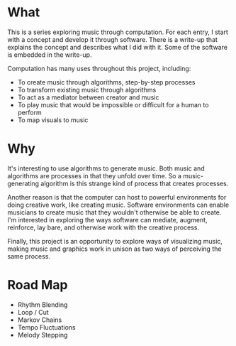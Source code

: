 # What

This is a series exploring music through computation. For each entry, I start with a concept and develop it through software. There is a write-up that explains the concept and describes what I did with it. Some of the software is embedded in the write-up. 

Computation has many uses throughout this project, including:
* To create music through algorithms, step-by-step processes
* To transform existing music through algorithms
* To act as a mediator between creator and music
* To play music that would be impossible or difficult for a human to perform
* To map visuals to music

# Why

It's interesting to use algorithms to generate music. Both music and algorithms are processes in that they unfold over time. So a music-generating algorithm is this strange kind of process that creates processes. 

Another reason is that the computer can host to powerful environments for doing creative work, like creating music. Software environments can enable musicians to create music that they wouldn't otherwise be able to create. I'm interested in exploring the ways software can mediate, augment, reinforce, lay bare, and otherwise work with the creative process. 

Finally, this project is an opportunity to explore ways of visualizing music, making music and graphics work in unison as two ways of perceiving the same process.

# Road Map

* Rhythm Blending
* Loop / Cut
* Markov Chains
* Tempo Fluctuations
* Melody Stepping
